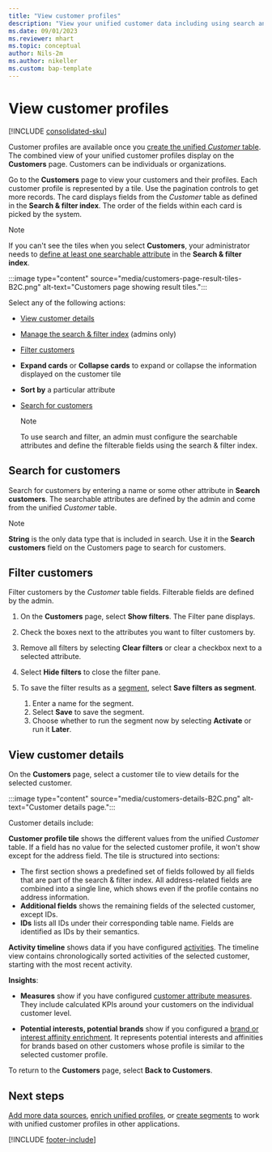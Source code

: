 ```yaml
---
title: "View customer profiles"
description: "View your unified customer data including using search and filter in Dynamics 365 Customer Insights"
ms.date: 09/01/2023
ms.reviewer: mhart
ms.topic: conceptual
author: Nils-2m
ms.author: nikeller
ms.custom: bap-template
---
```


# View customer profiles

[!INCLUDE [consolidated-sku](./includes/consolidated-sku.md)]

Customer profiles are available once you [create the unified *Customer* table](data-unification.md). The combined view of your unified customer profiles display on the **Customers** page. Customers can be individuals or organizations.

Go to the **Customers** page to view your customers and their profiles. Each customer profile is represented by a tile. Use the pagination controls to get more records. The card displays fields from the *Customer* table as defined in the **Search & filter index**. The order of the fields within each card is picked by the system.

> [!NOTE]
> If you can't see the tiles when you select **Customers**, your administrator needs to [define at least one searchable attribute](search-filter-index.md) in the **Search & filter index**.

:::image type="content" source="media/customers-page-result-tiles-B2C.png" alt-text="Customers page showing result tiles.":::

Select any of the following actions:
- [View customer details](#view-customer-details)
- [Manage the search & filter index](search-filter-index.md) (admins only)
- [Filter customers](#filter-customers)
- **Expand cards** or **Collapse cards** to expand or collapse the information displayed on the customer tile
- **Sort by** a particular attribute
- [Search for customers](#search-for-customers)

  > [!NOTE]
  > To use search and filter, an admin must configure the searchable attributes and define the filterable fields using the search & filter index.

## Search for customers

Search for customers by entering a name or some other attribute in **Search customers**. The searchable attributes are defined by the admin and come from the unified *Customer* table.

> [!NOTE]
> **String** is the only data type that is included in search. Use it in the **Search customers** field on the Customers page to search for customers.

## Filter customers

Filter customers by the *Customer* table fields. Filterable fields are defined by the admin.

1. On the **Customers** page, select **Show filters**. The Filter pane displays.

1. Check the boxes next to the attributes you want to filter customers by.

1. Remove all filters by selecting **Clear filters** or clear a checkbox next to a selected attribute.

1. Select **Hide filters** to close the filter pane.

1. To save the filter results as a [segment](segments.md), select **Save filters as segment**.
   1. Enter a name for the segment.
   1. Select **Save** to save the segment.
   1. Choose whether to run the segment now by selecting **Activate** or run it **Later**.

## View customer details

On the **Customers** page, select a customer tile to view details for the selected customer.

:::image type="content" source="media/customers-details-B2C.png" alt-text="Customer details page.":::

Customer details include:

**Customer profile tile** shows the different values from the unified *Customer* table. If a field has no value for the selected customer profile, it won't show except for the address field. The tile is structured into sections:

- The first section shows a predefined set of fields followed by all fields that are part of the search & filter index. All address-related fields are combined into a single line, which shows even if the profile contains no address information.
- **Additional fields** shows the remaining fields of the selected customer, except IDs.
- **IDs** lists all IDs under their corresponding table name. Fields are identified as IDs by their semantics.

**Activity timeline** shows data if you have configured [activities](activities.md). The timeline view contains chronologically sorted activities of the selected customer, starting with the most recent activity.

**Insights**:

- **Measures** show if you have configured [customer attribute measures](measures.md). They include calculated KPIs around your customers on the individual customer level.

- **Potential interests, potential brands** show if you configured a [brand or interest affinity enrichment](enrichment-microsoft.md). It represents potential interests and affinities for brands based on other customers whose profile is similar to the selected customer profile.

To return to the **Customers** page, select **Back to Customers**.

## Next steps

[Add more data sources](data-sources.md), [enrich unified profiles](enrichment-hub.md), or [create segments](segments.md) to work with unified customer profiles in other applications.

[!INCLUDE [footer-include](includes/footer-banner.md)]
